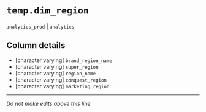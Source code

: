 # `temp.dim_region`
`analytics_prod` | `analytics`

## Column details
* [character varying] `brand_region_name`
* [character varying] `super_region`
* [character varying] `region_name`
* [character varying] `conquest_region`
* [character varying] `marketing_region`

-------------------------------------------------------------------------------
*Do not make edits above this line.*
